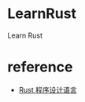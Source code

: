 # LearnRust
Learn Rust

# reference
+ [Rust 程序设计语言](https://rustwiki.org/zh-CN/book/title-page.html)